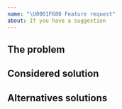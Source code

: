 ```yaml
---
name: "\U0001F680 Feature request"
about: If you have a suggestion
---
```


## The problem

<!--
Please include here a clear and concise description of what the problem is.

e.g.:

I have an issue when [...] 
-->

## Considered solution

<!--
If possible, include a clear and concise description of what you want to happen.
Add any considered drawbacks.
-->

## Alternatives solutions

<!--
if possible, include a clear and concise description of any alternative solutions
or features you've considered.
-->

<!--
OPTIONAL:

## Additional context

Add any other context about the problem here.
-->
